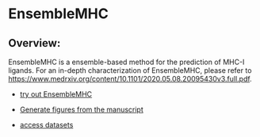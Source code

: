 # EnsembleMHC

## Overview:

EnsembleMHC is a ensemble-based method for the prediction of MHC-I ligands. For an in-depth characterization of EnsembleMHC, please refer to https://www.medrxiv.org/content/10.1101/2020.05.08.20095430v3.full.pdf.
	
* [try out EnsembleMHC](EnsembleMHC/)

* [Generate figures from the manuscript](manuscript_figures/)

* [access datasets](datasets/)

